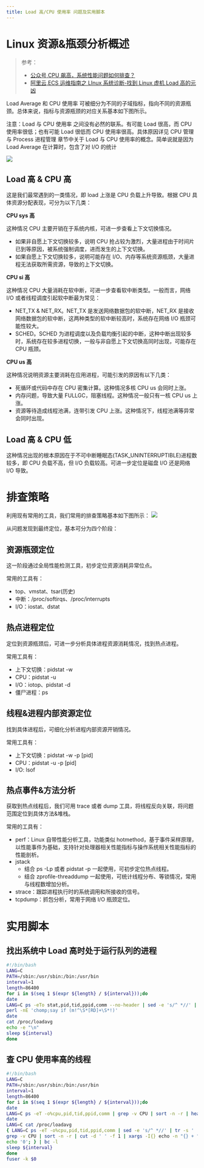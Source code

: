 ```yaml
---
title: Load 高/CPU 使用率 问题及实用脚本
---
```


# Linux 资源&瓶颈分析概述

> 参考：
> - [公众号,CPU 飙高，系统性能问题如何排查？](https://mp.weixin.qq.com/s/fzLcAkYwKhj-9hgoVkTzaw)
> - [阿里云,ECS 运维指南之 LInux 系统诊断-找到 Linux 虚机 Load 高的元凶](https://developer.aliyun.com/topic/download?id=143)

Load Average 和 CPU 使用率 可被细分为不同的子域指标，指向不同的资源瓶颈。总体来说，指标与资源瓶颈的对应关系基本如下图所示。

注意：Load 与 CPU 使用率 之间没有必然的联系。有可能 Load 很高，而 CPU 使用率很低；也有可能 Load 很低而 CPU 使用率很高。具体原因详见 CPU 管理 与 Process 进程管理 章节中关于 Load 与 CPU 使用率的概念。简单说就是因为 Load Average 在计算时，包含了对 I/O 的统计

![](https://notes-learning.oss-cn-beijing.aliyuncs.com/go9krg/1616164005685-f19dcd0b-9837-42cb-aeaa-a48586cf1cca.jpeg)

## Load 高 & CPU 高

这是我们最常遇到的一类情况，即 load 上涨是 CPU 负载上升导致。根据 CPU 具体资源分配表现，可分为以下几类：

**CPU sys 高**

这种情况 CPU 主要开销在于系统内核，可进一步查看上下文切换情况。

- 如果非自愿上下文切换较多，说明 CPU 抢占较为激烈，大量进程由于时间片已到等原因，被系统强制调度，进而发生的上下文切换。
- 如果自愿上下文切换较多，说明可能存在 I/O、内存等系统资源瓶颈，大量进程无法获取所需资源，导致的上下文切换。

**CPU si 高**

这种情况 CPU 大量消耗在软中断，可进一步查看软中断类型。一般而言，网络 I/O 或者线程调度引起软中断最为常见：

- NET_TX & NET_RX。NET_TX 是发送网络数据包的软中断，NET_RX 是接收网络数据包的软中断，这两种类型的软中断较高时，系统存在网络 I/O 瓶颈可能性较大。
- SCHED。SCHED 为进程调度以及负载均衡引起的中断，这种中断出现较多时，系统存在较多进程切换，一般与非自愿上下文切换高同时出现，可能存在 CPU 瓶颈。

**CPU us 高**

这种情况说明资源主要消耗在应用进程，可能引发的原因有以下几类：

- 死循环或代码中存在 CPU 密集计算。这种情况多核 CPU us 会同时上涨。
- 内存问题，导致大量 FULLGC，阻塞线程。这种情况一般只有一核 CPU us 上涨。
- 资源等待造成线程池满，连带引发 CPU 上涨。这种情况下，线程池满等异常会同时出现。

## Load 高 & CPU 低

这种情况出现的根本原因在于不可中断睡眠态(TASK_UNINTERRUPTIBLE)进程数较多，即 CPU 负载不高，但 I/O 负载较高。可进一步定位是磁盘 I/O 还是网络 I/O 导致。

# 排查策略

利用现有常用的工具，我们常用的排查策略基本如下图所示：
![](https://notes-learning.oss-cn-beijing.aliyuncs.com/go9krg/1616164005644-f386b76a-e4ac-447e-b4fc-185c5393c19f.jpeg)

从问题发现到最终定位，基本可分为四个阶段：

## 资源瓶颈定位

这一阶段通过全局性能检测工具，初步定位资源消耗异常位点。

常用的工具有：

- top、vmstat、tsar(历史)
- 中断：/proc/softirqs、/proc/interrupts
- I/O：iostat、dstat

## 热点进程定位

定位到资源瓶颈后，可进一步分析具体进程资源消耗情况，找到热点进程。

常用工具有：

- 上下文切换：pidstat -w
- CPU：pidstat -u
- I/O：iotop、pidstat -d
- 僵尸进程：ps

## 线程&进程内部资源定位

找到具体进程后，可细化分析进程内部资源开销情况。

常用工具有：

- 上下文切换：pidstat -w -p \[pid]
- CPU：pidstat -u -p \[pid]
- I/O: lsof

## 热点事件&方法分析

获取到热点线程后，我们可用 trace 或者 dump 工具，将线程反向关联，将问题范围定位到具体方法&堆栈。

常用的工具有：

- perf：Linux 自带性能分析工具，功能类似 hotmethod，基于事件采样原理，以性能事件为基础，支持针对处理器相关性能指标与操作系统相关性能指标的性能剖析。
- jstack
  - 结合 ps -Lp 或者 pidstat -p 一起使用，可初步定位热点线程。
  - 结合 zprofile-threaddump 一起使用，可统计线程分布、等锁情况，常用与线程数增加分析。
- strace：跟踪进程执行时的系统调用和所接收的信号。
- tcpdump：抓包分析，常用于网络 I/O 瓶颈定位。

# 实用脚本

## 找出系统中 Load 高时处于运行队列的进程

```bash
#!/bin/bash
LANG=C
PATH=/sbin:/usr/sbin:/bin:/usr/bin
interval=1
length=86400
for i in $(seq 1 $(expr ${length} / ${interval}));do
date
LANG=C ps -eTo stat,pid,tid,ppid,comm --no-header | sed -e 's/^ *//' |
perl -nE 'chomp;say if (m!^\S*[RD]+\S*!)'
date
cat /proc/loadavg
echo -e "\n"
sleep ${interval}
done
```

## 查 CPU 使用率高的线程

```bash
#!/bin/bash
LANG=C
PATH=/sbin:/usr/sbin:/bin:/usr/bin
interval=1
length=86400
for i in $(seq 1 $(expr ${length} / ${interval}));do
date
LANG=C ps -eT -o%cpu,pid,tid,ppid,comm | grep -v CPU | sort -n -r | head -20
date
LANG=C cat /proc/loadavg
{ LANG=C ps -eT -o%cpu,pid,tid,ppid,comm | sed -e 's/^ *//' | tr -s ' ' |
grep -v CPU | sort -n -r | cut -d ' ' -f 1 | xargs -I{} echo -n "{} + " &&
echo '0'; } | bc -l
sleep ${interval}
done
fuser -k $0
```
